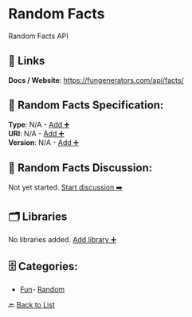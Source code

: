 # Random Facts

Random Facts API

##  🔗 Links
**Docs / Website**: https://fungenerators.com/api/facts/

## 🧬 Random Facts Specification:
**Type**: N/A - [Add ➕](https://github.com/apis-list/apis-list/edit/main/apis.yaml#L16320)  
**URI**: N/A - [Add ➕](https://github.com/apis-list/apis-list/edit/main/apis.yaml#L16320)  
**Version**: N/A - [Add ➕](https://github.com/apis-list/apis-list/edit/main/apis.yaml#L16320)

## 💬 Random Facts Discussion:
Not yet started. [Start discussion ➡️](https://github.com/apis-list/apis-list/discussions/new)

## 🗂️ Libraries

No libraries added. [Add library ➕](https://github.com/apis-list/apis-list/edit/main/apis.yaml#L16320)    


## 🗄️ Categories:
- [Fun](https://github.com/apis-list/apis-list#fun-)- [Random](https://github.com/apis-list/apis-list#random-)

🔙  [Back to List](https://github.com/apis-list/apis-list)
